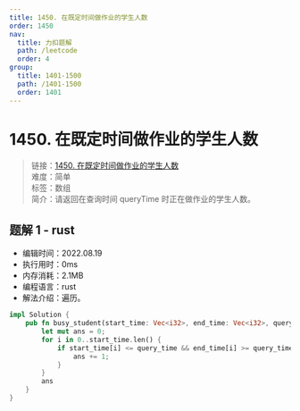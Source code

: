 ```yaml
---
title: 1450. 在既定时间做作业的学生人数
order: 1450
nav:
  title: 力扣题解
  path: /leetcode
  order: 4
group:
  title: 1401-1500
  path: /1401-1500
  order: 1401
---
```


# 1450. 在既定时间做作业的学生人数
    
> 链接：[1450. 在既定时间做作业的学生人数](https://leetcode.cn/problems/number-of-students-doing-homework-at-a-given-time/)  
> 难度：简单  
> 标签：数组  
> 简介：请返回在查询时间 queryTime 时正在做作业的学生人数。
      
## 题解 1 - rust
- 编辑时间：2022.08.19
- 执行用时：0ms
- 内存消耗：2.1MB
- 编程语言：rust
- 解法介绍：遍历。
```rust
impl Solution {
    pub fn busy_student(start_time: Vec<i32>, end_time: Vec<i32>, query_time: i32) -> i32 {
        let mut ans = 0;
        for i in 0..start_time.len() {
            if start_time[i] <= query_time && end_time[i] >= query_time {
                ans += 1;
            }
        }
        ans
    }
}
```

      